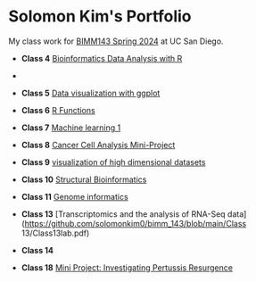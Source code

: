 # Solomon Kim's Portfolio
My class work for [BIMM143 Spring 2024](https://bioboot.github.io/bimm143_S24/) at UC San Diego.

- **Class 4** [Bioinformatics Data Analysis with R]()
- 
- **Class 5** [Data visualization with ggplot](https://github.com/solomonkim0/bimm_143/blob/main/class05/Class05debuged.pdf)
  
- **Class 6** [R Functions](https://github.com/solomonkim0/bimm_143/blob/main/Class6/class6.pdf)

- **Class 7** [Machine learning 1](https://github.com/solomonkim0/bimm_143/blob/main/Class07/class7.pdf)

- **Class 8** [Cancer Cell Analysis Mini-Project]()
- **Class 9** [visualization of high dimensional datasets](https://github.com/solomonkim0/bimm_143/blob/main/class9/class9.pdf)
- **Class 10** [Structural Bioinformatics]()
- **Class 11** [Genome informatics](https://github.com/solomonkim0/bimm_143/blob/main/Class11/week11hw.pdf)
- **Class 13** [Transcriptomics and the analysis of RNA-Seq data](https://github.com/solomonkim0/bimm_143/blob/main/Class 13/Class13lab.pdf)
- **Class 14** 
- **Class 18** [Mini Project: Investigating Pertussis Resurgence]()
  
